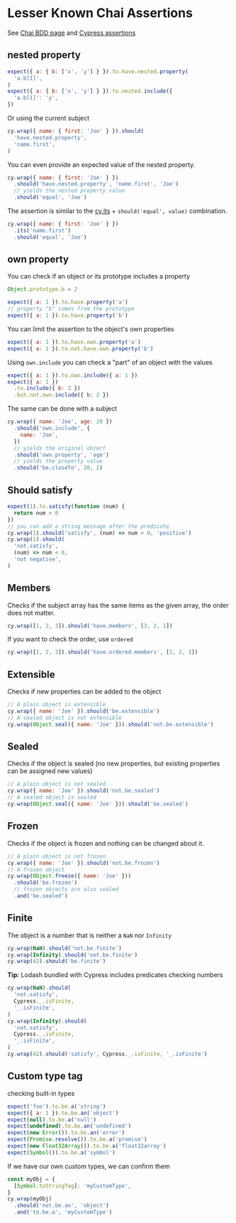 # Lesser Known Chai Assertions

See [Chai BDD page](https://www.chaijs.com/api/bdd/) and [Cypress assertions](../commands/assertions.md)

## nested property

<!-- fiddle Nested property -->

```js
expect({ a: { b: ['x', 'y'] } }).to.have.nested.property(
  'a.b[1]',
)
expect({ a: { b: ['x', 'y'] } }).to.nested.include({
  'a.b[1]': 'y',
})
```

Or using the current subject

```js
cy.wrap({ name: { first: 'Joe' } }).should(
  'have.nested.property',
  'name.first',
)
```

You can even provide an expected value of the nested property.

```js
cy.wrap({ name: { first: 'Joe' } })
  .should('have.nested.property', 'name.first', 'Joe')
  // yields the nested property value
  .should('equal', 'Joe')
```

The assertion is similar to the [cy.its](https://on.cypress.io/its) + `should('equal', value)` combination.

```js
cy.wrap({ name: { first: 'Joe' } })
  .its('name.first')
  .should('equal', 'Joe')
```

<!-- fiddle-end -->

## own property

You can check if an object or its prototype includes a property

<!-- fiddle Own property -->

```js
Object.prototype.b = 2

expect({ a: 1 }).to.have.property('a')
// property "b" comes from the prototype
expect({ a: 1 }).to.have.property('b')
```

You can limit the assertion to the object's own properties

```js
expect({ a: 1 }).to.have.own.property('a')
expect({ a: 1 }).to.not.have.own.property('b')
```

Using `own.include` you can check a "part" of an object with the values

```js
expect({ a: 1 }).to.own.include({ a: 1 })
expect({ a: 1 })
  .to.include({ b: 2 })
  .but.not.own.include({ b: 2 })
```

The same can be done with a subject

```js
cy.wrap({ name: 'Joe', age: 20 })
  .should('own.include', {
    name: 'Joe',
  })
  // yields the original object
  .should('own.property', 'age')
  // yields the property value
  .should('be.closeTo', 20, 2)
```

<!-- fiddle-end -->

## Should satisfy

<!-- fiddle Satisfy -->

```js
expect(1).to.satisfy(function (num) {
  return num > 0
})
// you can add a string message after the predicate
cy.wrap(1).should('satisfy', (num) => num > 0, 'positive')
cy.wrap(1).should(
  'not.satisfy',
  (num) => num < 0,
  'not negative',
)
```

<!-- fiddle-end -->

## Members

<!-- fiddle Array members -->

Checks if the subject array has the same items as the given array, the order does not matter.

```js
cy.wrap([1, 2, 3]).should('have.members', [3, 2, 1])
```

If you want to check the order, use `ordered`

```js
cy.wrap([1, 2, 3]).should('have.ordered.members', [1, 2, 3])
```

<!-- fiddle-end -->

## Extensible

Checks if new properties can be added to the object

<!-- fiddle Extensible -->

```js
// A plain object is extensible
cy.wrap({ name: 'Joe' }).should('be.extensible')
// A sealed object is not extensible
cy.wrap(Object.seal({ name: 'Joe' })).should('not.be.extensible')
```

<!-- fiddle-end -->

## Sealed

Checks if the object is sealed (no new properties, but existing properties can be assigned new values)

<!-- fiddle Sealed -->

```js
// A plain object is not sealed
cy.wrap({ name: 'Joe' }).should('not.be.sealed')
// A sealed object is sealed
cy.wrap(Object.seal({ name: 'Joe' })).should('be.sealed')
```

<!-- fiddle-end -->

## Frozen

Checks if the object is frozen and nothing can be changed about it.

<!-- fiddle Frozen -->

```js
// A plain object is not frozen
cy.wrap({ name: 'Joe' }).should('not.be.frozen')
// A frozen object
cy.wrap(Object.freeze({ name: 'Joe' }))
  .should('be.frozen')
  // frozen objects are also sealed
  .and('be.sealed')
```

<!-- fiddle-end -->

## Finite

The object is a number that is neither a `NaN` nor `Infinity`

<!-- fiddle Finite -->

```js
cy.wrap(NaN).should('not.be.finite')
cy.wrap(Infinity).should('not.be.finite')
cy.wrap(42).should('be.finite')
```

**Tip:** Lodash bundled with Cypress includes predicates checking numbers

```js
cy.wrap(NaN).should(
  'not.satisfy',
  Cypress._.isFinite,
  '_.isFinite',
)
cy.wrap(Infinity).should(
  'not.satisfy',
  Cypress._.isFinite,
  '_.isFinite',
)
cy.wrap(42).should('satisfy', Cypress._.isFinite, '_.isFinite')
```

<!-- fiddle-end -->

## Custom type tag

<!-- fiddle Custom type tag -->

checking built-in types

```js
expect('foo').to.be.a('string')
expect({ a: 1 }).to.be.an('object')
expect(null).to.be.a('null')
expect(undefined).to.be.an('undefined')
expect(new Error()).to.be.an('error')
expect(Promise.resolve()).to.be.a('promise')
expect(new Float32Array()).to.be.a('float32array')
expect(Symbol()).to.be.a('symbol')
```

If we have our own custom types, we can confirm them

```js
const myObj = {
  [Symbol.toStringTag]: 'myCustomType',
}
cy.wrap(myObj)
  .should('not.be.an', 'object')
  .and('to.be.a', 'myCustomType')
```

<!-- fiddle-end -->
